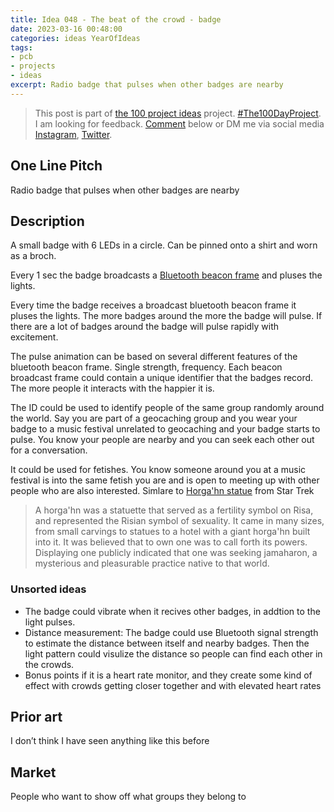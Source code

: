 ```yaml
---
title: Idea 048 - The beat of the crowd - badge
date: 2023-03-16 00:48:00
categories: ideas YearOfIdeas
tags: 
- pcb
- projects
- ideas
excerpt: Radio badge that pulses when other badges are nearby
---
```


> This post is part of [the 100 project ideas](/projects/2023-100-ideas/) project. [#The100DayProject](https://www.the100dayproject.org/). I am looking for feedback. <a href='#utterances-comments'>Comment</a> below or DM me via social media <a href="https://instagram.com/funvill" rel="nofollow noopener noreferrer"><i class="fab fa-fw fa-instagram" aria-hidden="true"></i><span class="label">Instagram</span></a>, <a href="https://twitter.com/funvill" rel="nofollow noopener noreferrer"><i class="fab fa-fw fa-twitter" aria-hidden="true"></i><span class="label">Twitter</span></a>.

## One Line Pitch

Radio badge that pulses when other badges are nearby

## Description

A small badge with 6 LEDs in a circle. Can be pinned onto a shirt and worn as a broch.

Every 1 sec the badge broadcasts a [Bluetooth beacon frame](https://www.pointr.tech/blog/beacons-everything-you-need-to-know) and pluses the lights.

Every time the badge receives a broadcast bluetooth beacon frame it pluses the lights. The more badges around the more the badge will pulse. If there are a lot of badges around the badge will pulse rapidly with excitement.

The pulse animation can be based on several different features of the bluetooth beacon frame. Single strength, frequency. Each beacon broadcast frame could contain a unique identifier that the badges record. The more people it interacts with the happier it is.

The ID could be used to identify people of the same group randomly around the world. Say you are part of a geocaching group and you wear your badge to a music festival unrelated to geocaching and your badge starts to pulse. You know your people are nearby and you can seek each other out for a conversation.

It could be used for fetishes. You know someone around you at a music festival is into the same fetish you are and is open to meeting up with other people who are also interested. Simlare to [Horga'hn statue](https://memory-alpha.fandom.com/wiki/Horga%27hn) from Star Trek

> A horga'hn was a statuette that served as a fertility symbol on Risa, and represented the Risian symbol of sexuality. It came in many sizes, from small carvings to statues to a hotel with a giant horga'hn built into it. It was believed that to own one was to call forth its powers. Displaying one publicly indicated that one was seeking jamaharon, a mysterious and pleasurable practice native to that world.

### Unsorted ideas

- The badge could vibrate when it recives other badges, in addtion to the light pulses.
- Distance measurement: The badge could use Bluetooth signal strength to estimate the distance between itself and nearby badges. Then the light pattern could visulize the distance so people can find each other in the crowds.
- Bonus points if it is a heart rate monitor, and they create some kind of effect with crowds getting closer together and with elevated heart rates

## Prior art

I don’t think I have seen anything like this before

## Market

People who want to show off what groups they belong to

